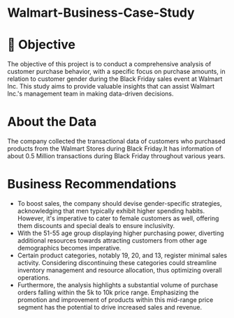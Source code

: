 # Walmart-Business-Case-Study

# 🎯 Objective

The objective of this project is to conduct a comprehensive analysis of customer purchase behavior, with a specific focus on purchase amounts, in relation to customer gender during the Black Friday sales event at Walmart Inc. This study aims to provide valuable insights that can assist Walmart Inc.'s management team in making data-driven decisions.

# About the Data
The company collected the transactional data of customers who purchased products from the Walmart Stores during Black Friday.It has information of about 0.5 Million transactions during Black Friday throughout various years.

# Business Recommendations
* To boost sales, the company should devise gender-specific strategies, acknowledging that men typically exhibit higher spending habits. However, it's imperative to cater to female customers as well, offering them discounts and special deals to ensure inclusivity.
* With the 51-55 age group displaying higher purchasing power, diverting additional resources towards attracting customers from other age demographics becomes imperative.
* Certain product categories, notably 19, 20, and 13, register minimal sales activity. Considering discontinuing these categories could streamline inventory management and resource allocation, thus optimizing overall operations.
* Furthermore, the analysis highlights a substantial volume of purchase orders falling within the 5k to 10k price range. Emphasizing the promotion and improvement of products within this mid-range price segment has the potential to drive increased sales and revenue.

